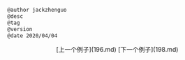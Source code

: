 
```markdown
@author jackzhenguo
@desc
@tag
@version 
@date 2020/04/04
```
		     

<center>[上一个例子](196.md)    [下一个例子](198.md)</center>